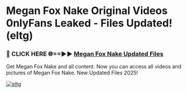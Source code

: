 # Megan Fox Nake Original Videos 0nlyFans Leaked - Files Updated! (eltg)

<h3>🔴 CLICK HERE 🌐==►► <a href="https://tinyurl.com/yckcrads" rel="nofollow">Megan Fox Nake Updated Files</a></h3>

Get Megan Fox Nake and all content. Now you can access all videos and pictures of Megan Fox Nake. New Updated Files 2025!

[![eltg](https://i.imgur.com/hpKpOFt.gif)](https://tinyurl.com/yckcrads)
